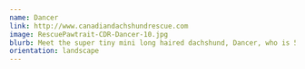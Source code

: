 ```yaml
---
name: Dancer
link: http://www.canadiandachshundrescue.com
image: RescuePawtrait-CDR-Dancer-10.jpg
blurb: Meet the super tiny mini long haired dachshund, Dancer, who is 5 years old and is the sweetest and most mellow little one I have photographed recently!
orientation: landscape
---
```

